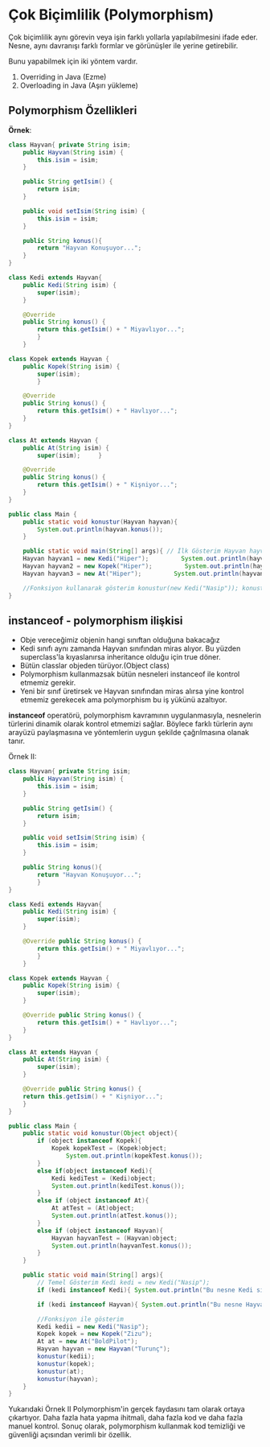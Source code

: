 # Çok Biçimlilik (Polymorphism)
Çok biçimlilik aynı görevin veya işin farklı yollarla yapılabilmesini ifade eder. Nesne, aynı davranışı farklı formlar ve görünüşler ile yerine getirebilir.

Bunu yapabilmek için iki yöntem vardır.

1. Overriding in Java (Ezme)
2. Overloading in Java (Aşırı yükleme)

## Polymorphism Özellikleri

**Örnek**:
```java
class Hayvan{ private String isim; 
    public Hayvan(String isim) { 
        this.isim = isim;     
    }

    public String getIsim() { 
        return isim;     
    }

    public void setIsim(String isim) { 
        this.isim = isim;     
    }

    public String konus(){ 
        return "Hayvan Konuşuyor...";     
    }
} 

class Kedi extends Hayvan{ 
    public Kedi(String isim) { 
        super(isim);     
    }

    @Override 
    public String konus() { 
        return this.getIsim() + " Miyavlıyor...";     
        }
    }

class Kopek extends Hayvan { 
    public Kopek(String isim) { 
        super(isim);     
        }

    @Override 
    public String konus() { 
        return this.getIsim() + " Havlıyor...";     
    }
}

class At extends Hayvan { 
    public At(String isim) { 
        super(isim);     }

    @Override 
    public String konus() { 
        return this.getIsim() + " Kişniyor...";     
    }
}

public class Main { 
    public static void konustur(Hayvan hayvan){         
        System.out.println(hayvan.konus());
    }

    public static void main(String[] args){ // İlk Gösterim Hayvan hayvan = new Hayvan("Hiper");         System.out.println(hayvan.konus());
    Hayvan hayvan1 = new Kedi("Hiper");         System.out.println(hayvan1.konus());
    Hayvan hayvan2 = new Kopek("Hiper");         System.out.println(hayvan2.konus());
    Hayvan hayvan3 = new At("Hiper");         System.out.println(hayvan3.konus());

    //Fonksiyon kullanarak gösterim konustur(new Kedi("Nasip")); konustur(new Kopek("Karabaş")); konustur(new At("Bold-Pilot"));     }
}
```

## instanceof - polymorphism ilişkisi

- Obje vereceğimiz objenin hangi sınıftan olduğuna bakacağız
- Kedi sınıfı aynı zamanda Hayvan sınıfından miras alıyor. Bu yüzden superclass'la kıyaslanırsa inheritance olduğu için true döner.
- Bütün classlar objeden türüyor.(Object class)
- Polymorphism kullanmazsak bütün nesneleri instanceof ile kontrol etmemiz gerekir.
- Yeni bir sınıf üretirsek ve Hayvan sınıfından miras alırsa yine kontrol etmemiz gerekecek ama polymorphism bu iş yükünü azaltıyor.

**instanceof** operatörü, polymorphism kavramının uygulanmasıyla, nesnelerin türlerini dinamik olarak kontrol etmemizi sağlar. Böylece farklı türlerin aynı arayüzü paylaşmasına ve yöntemlerin uygun şekilde çağrılmasına olanak tanır.

Örnek II:

```java
class Hayvan{ private String isim; 
    public Hayvan(String isim) { 
        this.isim = isim;     
    }

    public String getIsim() { 
        return isim;     
    }

    public void setIsim(String isim) { 
        this.isim = isim;     
    }

    public String konus(){ 
        return "Hayvan Konuşuyor...";     
        }
}

class Kedi extends Hayvan{ 
    public Kedi(String isim) { 
        super(isim);     
    }

    @Override public String konus() { 
        return this.getIsim() + " Miyavlıyor...";     
        }
    }

class Kopek extends Hayvan { 
    public Kopek(String isim) { 
        super(isim);     
    }

    @Override public String konus() { 
        return this.getIsim() + " Havlıyor...";     
    }
}

class At extends Hayvan { 
    public At(String isim) { 
        super(isim);     
    }

    @Override public String konus() { 
    return this.getIsim() + " Kişniyor...";     
    }
}

public class Main { 
    public static void konustur(Object object){ 
        if (object instanceof Kopek){             
            Kopek kopekTest = (Kopek)object;
                System.out.println(kopekTest.konus());
        }
        else if(object instanceof Kedi){                
            Kedi kediTest = (Kedi)object;
            System.out.println(kediTest.konus());
        }
        else if (object instanceof At){             
            At atTest = (At)object;
            System.out.println(atTest.konus());
        }
        else if (object instanceof Hayvan){             
            Hayvan hayvanTest = (Hayvan)object;
            System.out.println(hayvanTest.konus());
        }
    }

    public static void main(String[] args){ 
        // Temel Gösterim Kedi kedi = new Kedi("Nasip"); 
        if (kedi instanceof Kedi){ System.out.println("Bu nesne Kedi sınıfından");         }

        if (kedi instanceof Hayvan){ System.out.println("Bu nesne Hayvan sınıfından");         }

        //Fonksiyon ile gösterim 
        Kedi kedii = new Kedi("Nasip"); 
        Kopek kopek = new Kopek("Zizu"); 
        At at = new At("BoldPilot"); 
        Hayvan hayvan = new Hayvan("Turunç"); 
        konustur(kedii);
        konustur(kopek);
        konustur(at);
        konustur(hayvan);
    }
}
```

Yukarıdaki Örnek II Polymorphism'in gerçek faydasını tam olarak ortaya çıkartıyor. Daha fazla hata yapma ihitmali, daha fazla kod ve daha fazla manuel kontrol. Sonuç olarak, polymorphism kullanmak kod temizliği ve güvenliği açısından verimli bir özellik.
